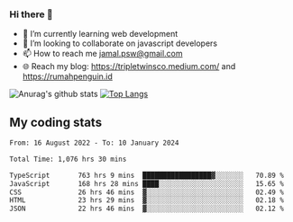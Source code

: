 ### Hi there 👋

<!--
**padepokanpenguin/padepokanpenguin** is a ✨ _special_ ✨ repository because its `README.md` (this file) appears on your GitHub profile.
-->

- 🌱 I’m currently learning  web development
- 👯 I’m looking to collaborate on javascript developers
- 📫 How to reach me jamal.psw@gmail.com
- 🌐 Reach my blog:
   https://tripletwinsco.medium.com/ and
   https://rumahpenguin.id

![Anurag's github stats](https://github-readme-stats.vercel.app/api?username=padepokanpenguin&count_private=true&disable_animations=false&show_icons=true&theme=default)
[![Top Langs](https://github-readme-stats.vercel.app/api/top-langs/?username=padepokanpenguin&theme=default&layout=compact)](https://github.com/padepokanpenguin)

## My coding stats

<!--START_SECTION:waka-->

```txt
From: 16 August 2022 - To: 10 January 2024

Total Time: 1,076 hrs 30 mins

TypeScript       763 hrs 9 mins  █████████████████▓░░░░░░░   70.89 %
JavaScript       168 hrs 28 mins ████░░░░░░░░░░░░░░░░░░░░░   15.65 %
CSS              26 hrs 46 mins  ▓░░░░░░░░░░░░░░░░░░░░░░░░   02.49 %
HTML             23 hrs 29 mins  ▓░░░░░░░░░░░░░░░░░░░░░░░░   02.18 %
JSON             22 hrs 46 mins  ▓░░░░░░░░░░░░░░░░░░░░░░░░   02.12 %
```

<!--END_SECTION:waka-->


